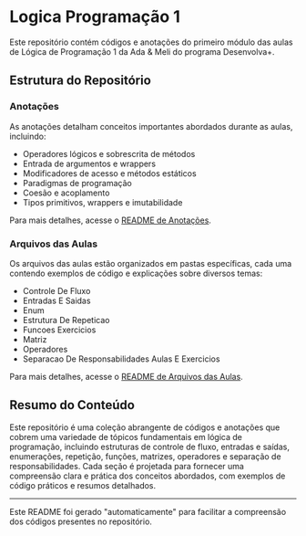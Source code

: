 # Logica Programação 1

Este repositório contém códigos e anotações do primeiro módulo das aulas de Lógica de Programação 1 da Ada & Meli do programa Desenvolva+.

## Estrutura do Repositório

### Anotações
As anotações detalham conceitos importantes abordados durante as aulas, incluindo:
- Operadores lógicos e sobrescrita de métodos
- Entrada de argumentos e wrappers
- Modificadores de acesso e métodos estáticos
- Paradigmas de programação
- Coesão e acoplamento
- Tipos primitivos, wrappers e imutabilidade

Para mais detalhes, acesse o [README de Anotações](anotacoes/README.md).

### Arquivos das Aulas
Os arquivos das aulas estão organizados em pastas específicas, cada uma contendo exemplos de código e explicações sobre diversos temas:
- Controle De Fluxo
- Entradas E Saidas
- Enum
- Estrutura De Repeticao
- Funcoes Exercicios
- Matriz
- Operadores
- Separacao De Responsabilidades Aulas E Exercicios

Para mais detalhes, acesse o [README de Arquivos das Aulas](src/ArquivosAulas/README.md).

## Resumo do Conteúdo

Este repositório é uma coleção abrangente de códigos e anotações que cobrem uma variedade de tópicos fundamentais em lógica de programação, incluindo estruturas de controle de fluxo, entradas e saídas, enumerações, repetição, funções, matrizes, operadores e separação de responsabilidades. Cada seção é projetada para fornecer uma compreensão clara e prática dos conceitos abordados, com exemplos de código práticos e resumos detalhados.

---

Este README foi gerado "automaticamente" para facilitar a compreensão dos códigos presentes no repositório.
